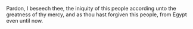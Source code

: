 Pardon, I beseech thee, the iniquity of this people according unto the greatness of thy mercy, and as thou hast forgiven this people, from Egypt even until now.
